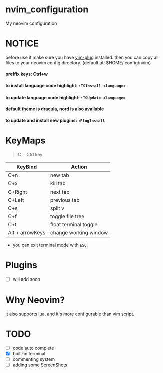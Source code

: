 # nvim_configuration
My neovim configuration

# NOTICE
before use it make sure you have [vim-plug](https://github.com/junegunn/vim-plug) installed.
then you can copy all files to your neovim config directory. (default at: $HOME/.config/nvim)

#### preffix keys: Ctrl+w
#### to install language code highlight: ```:TSInstall <language>```
#### to update language code highlight: ```:TSUpdate <language>```
#### default theme is dracula, nord is also available
#### to update and install new plugins: ```:PlugInstall```

# KeyMaps

> C = Ctrl key 

| KeyBind | Action  |
| ------- | ------- |
| C+n | new tab |
| C+x | kill tab |
| C+Right | next tab |
| C+Left | previous tab |
| C+s | split v |
| C+f | toggle file tree |
| C+t | float terminal toggle |
| Alt + arrowKeys | change working window |

* you can exit terminal mode with ```ESC```.

# Plugins
- [ ] will add soon

# Why Neovim?
it also supports lua, and it's more configurable than vim script.

# TODO

- [ ] code auto complete
- [x] built-in terminal
- [ ] commenting system
- [ ] adding some ScreenShots
